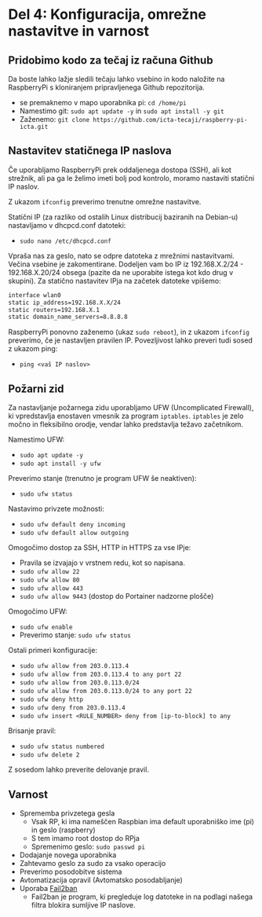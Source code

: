 # Del 4: Konfiguracija, omrežne nastavitve in varnost

## Pridobimo kodo za tečaj iz računa Github
Da boste lahko lažje sledili tečaju lahko vsebino in kodo naložite na RaspberryPi s kloniranjem pripravljenega Github repozitorija.
- se premaknemo v mapo uporabnika pi: `cd /home/pi`
- Namestimo git: `sudo apt update -y` in `sudo apt install -y git`
- Zaženemo: `git clone https://github.com/icta-tecaji/raspberry-pi-icta.git`

## Nastavitev statičnega IP naslova
Če uporabljamo RaspberryPi prek oddaljenega dostopa (SSH), ali kot strežnik, ali pa ga le želimo imeti bolj pod kontrolo, moramo nastaviti statični IP naslov.

Z ukazom `ifconfig` preverimo trenutne omrežne nastavitve.

Statični IP (za razliko od ostalih Linux distribucij baziranih na Debian-u) nastavljamo v dhcpcd.conf datoteki:
- `sudo nano /etc/dhcpcd.conf`

Vpraša nas za geslo, nato se odpre datoteka z mrežnimi nastavitvami. Večina vsebine je zakomentirane. Dodeljen vam bo IP iz 192.168.X.2/24 - 192.168.X.20/24 obsega (pazite da ne uporabite istega kot kdo drug v skupini). Za statično nastavitev IPja na začetek datoteke vpišemo:
```bash
interface wlan0
static ip_address=192.168.X.X/24
static routers=192.168.X.1
static domain_name_servers=8.8.8.8
```

RaspberryPi ponovno zaženemo (ukaz `sudo reboot`), in z ukazom `ifconfig` preverimo, če je nastavljen pravilen IP.
Povezljivost lahko preveri tudi sosed z ukazom ping:
- `ping <vaš IP naslov>`

## Požarni zid
Za nastavljanje požarnega zidu uporabljamo UFW (Uncomplicated Firewall), ki vpredstavlja enostaven vmesnik za program `iptables`. `iptables` je zelo močno in fleksibilno orodje, vendar lahko predstavlja težavo začetnikom.

Namestimo UFW:
- `sudo apt update -y`
- `sudo apt install -y ufw`

Preverimo stanje (trenutno je program UFW še neaktiven):
- `sudo ufw status`

Nastavimo privzete možnosti:
- `sudo ufw default deny incoming`
- `sudo ufw default allow outgoing`

Omogočimo dostop za SSH, HTTP in HTTPS za vse IPje:
- Pravila se izvajajo v vrstnem redu, kot so
napisana.
- `sudo ufw allow 22`
- `sudo ufw allow 80`
- `sudo ufw allow 443`
- `sudo ufw allow 9443` (dostop do Portainer nadzorne plošče)

Omogočimo UFW:
- `sudo ufw enable`
- Preverimo stanje: `sudo ufw status`

Ostali primeri konfiguracije:
- `sudo ufw allow from 203.0.113.4`
- `sudo ufw allow from 203.0.113.4 to any port 22`
- `sudo ufw allow from 203.0.113.0/24`
- `sudo ufw allow from 203.0.113.0/24 to any port 22`
- `sudo ufw deny http`
- `sudo ufw deny from 203.0.113.4`
- `sudo ufw insert <RULE_NUMBER> deny from [ip-to-block] to any`

Brisanje pravil:
- `sudo ufw status numbered`
- `sudo ufw delete 2`

Z sosedom lahko preverite delovanje pravil.

## Varnost
- Sprememba privzetega gesla
    - Vsak RP, ki ima nameščen Raspbian ima default uporabniško ime (pi) in geslo (raspberry)
    - S tem imamo root dostop do RPja
    - Spremenimo geslo: `sudo passwd pi`
- Dodajanje novega uporabnika
- Zahtevamo geslo za sudo za vsako operacijo
- Preverimo posodobitve sistema
- Avtomatizacija opravil (Avtomatsko posodabljanje)
- Uporaba [Fail2ban](https://www.fail2ban.org/wiki/index.php/Main_Page)
    - Fail2ban je program, ki pregleduje log datoteke in na podlagi našega filtra blokira sumljive IP naslove.
